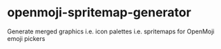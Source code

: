# openmoji-spritemap-generator
Generate merged graphics i.e. icon palettes i.e. spritemaps for OpenMoji emoji pickers
